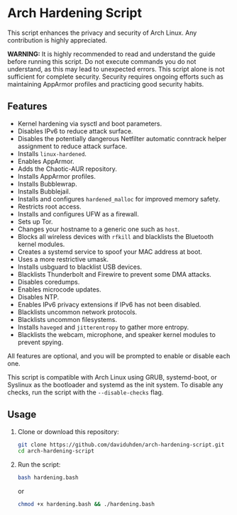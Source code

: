 # Arch Hardening Script

This script enhances the privacy and security of Arch Linux. Any contribution is highly appreciated.

**WARNING:** It is highly recommended to read and understand the guide before running this script. Do not execute commands you do not understand, as this may lead to unexpected errors. This script alone is not sufficient for complete security. Security requires ongoing efforts such as maintaining AppArmor profiles and practicing good security habits.

## Features

* Kernel hardening via sysctl and boot parameters.
* Disables IPv6 to reduce attack surface.
* Disables the potentially dangerous Netfilter automatic conntrack helper assignment to reduce attack surface.
* Installs `linux-hardened`.
* Enables AppArmor.
* Adds the Chaotic-AUR repository.
* Installs AppArmor profiles.
* Installs Bubblewrap.
* Installs Bubblejail.
* Installs and configures `hardened_malloc` for improved memory safety.
* Restricts root access.
* Installs and configures UFW as a firewall.
* Sets up Tor.
* Changes your hostname to a generic one such as `host`.
* Blocks all wireless devices with `rfkill` and blacklists the Bluetooth kernel modules.
* Creates a systemd service to spoof your MAC address at boot.
* Uses a more restrictive umask.
* Installs usbguard to blacklist USB devices.
* Blacklists Thunderbolt and Firewire to prevent some DMA attacks.
* Disables coredumps.
* Enables microcode updates.
* Disables NTP.
* Enables IPv6 privacy extensions if IPv6 has not been disabled.
* Blacklists uncommon network protocols.
* Blacklists uncommon filesystems.
* Installs `haveged` and `jitterentropy` to gather more entropy.
* Blacklists the webcam, microphone, and speaker kernel modules to prevent spying.

All features are optional, and you will be prompted to enable or disable each one.

This script is compatible with Arch Linux using GRUB, systemd-boot, or Syslinux as the bootloader and systemd as the init system. To disable any checks, run the script with the `--disable-checks` flag.

## Usage

1. Clone or download this repository:

    ```sh
    git clone https://github.com/daviduhden/arch-hardening-script.git
    cd arch-hardening-script
    ```

2. Run the script:

    ```sh
    bash hardening.bash
    ```

    or

    ```sh
    chmod +x hardening.bash && ./hardening.bash
    ```
